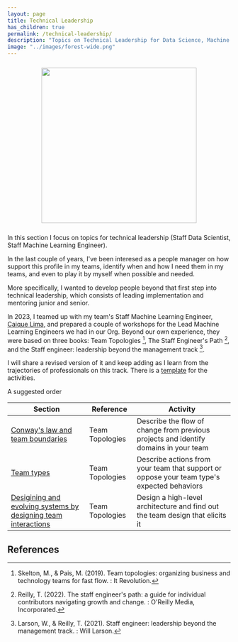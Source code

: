 ```yaml
---
layout: page
title: Technical Leadership
has_children: true
permalink: /technical-leadership/
description: "Topics on Technical Leadership for Data Science, Machine Learning Engineering, and AI."
image: "../images/forest-wide.png"
---
```


<div align="center">
<figure>
	<a href="../images/forest-wide.png" name="Forest">
		<img  style="width:350px;margin:10px" src="../images/forest-wide.png"/>
	</a>
</figure>
</div>

In this section I focus on topics for technical leadership (Staff Data Scientist, Staff Machine Learning Engineer).

In the last couple of years, I've been interesed as a people manager on how support this profile in my teams, identify when and how I need them in my teams, and even to play it by myself when possible and needed.

More specifically, I wanted to develop people beyond that first step into technical leadership, which consists of leading implementation and mentoring junior and senior.

In 2023, I teamed up with my team's Staff Machine Learning Engineer, [Caique Lima](https://www.linkedin.com/in/caiquelima), and prepared a couple of workshops for the Lead Machine Learning Engineers we had in our Org. Beyond our own experience, they were based on three books: Team Topologies [^fn1], The Staff Engineer's Path [^fn2], and the Staff engineer: leadership beyond the management track [^fn3].

I will share a revised version of it and keep adding as I learn from the trajectories of professionals on this track. There is a [template](https://miro.com/app/board/uXjVKms1KIM=/?share_link_id=752512685457) for the activities.

A suggested order

<table class="styled-table" style="margin-left:auto;margin-right:auto">
    <thead>
        <tr>
            <th style="text-align:center">Section</th>
            <th style="text-align:center">Reference</th>
			<th style="text-align:center">Activity</th>
        </tr>
    </thead>
    <tbody>
        <tr>
            <td><a href="docs/technical-leadership/conway-law-team-boundaries">Conway's law and team boundaries</a></td>
			<td>Team Topologies</td>
            <td>Describe the flow of change from previous projects and identify domains in your team</td>
        </tr>
		<tr>
            <td><a href="docs/technical-leadership/team-types">Team types</a></td>
			<td>Team Topologies</td>
            <td>Describe actions from your team that support or oppose your team type's expected behaviors</td>
        </tr>
		<tr>
            <td><a href="docs/technical-leadership/team-interaction-modes">Desigining and evolving systems by designing team interactions</td>
			<td>Team Topologies</td>
            <td>Design a high-level architecture and find out the team design that elicits it</td>
        </tr>
    </tbody>
</table>

## References


[^fn1]: Skelton, M., & Pais, M. (2019). Team topologies: organizing business and technology teams for fast flow. : It Revolution.
[^fn2]: Reilly, T. (2022). The staff engineer's path: a guide for individual  contributors navigating growth and change. : O'Reilly Media, Incorporated.
[^fn3]: Larson, W., & Reilly, T. (2021). Staff engineer: leadership beyond the management track. : Will Larson.
